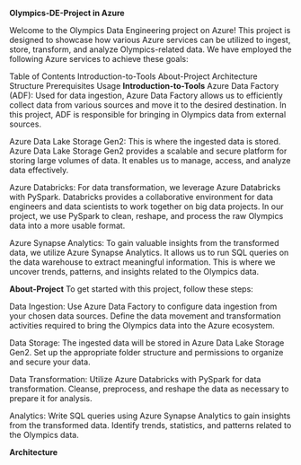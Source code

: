 **Olympics-DE-Project in Azure**

Welcome to the Olympics Data Engineering project on Azure! This project is designed to showcase how various Azure services can be utilized to ingest, store, transform, and analyze Olympics-related data. We have employed the following Azure services to achieve these goals:

Table of Contents
Introduction-to-Tools
About-Project
Architecture
Structure
Prerequisites
Usage
**Introduction-to-Tools**
Azure Data Factory (ADF): Used for data ingestion, Azure Data Factory allows us to efficiently collect data from various sources and move it to the desired destination. In this project, ADF is responsible for bringing in Olympics data from external sources.

Azure Data Lake Storage Gen2: This is where the ingested data is stored. Azure Data Lake Storage Gen2 provides a scalable and secure platform for storing large volumes of data. It enables us to manage, access, and analyze data effectively.

Azure Databricks: For data transformation, we leverage Azure Databricks with PySpark. Databricks provides a collaborative environment for data engineers and data scientists to work together on big data projects. In our project, we use PySpark to clean, reshape, and process the raw Olympics data into a more usable format.

Azure Synapse Analytics: To gain valuable insights from the transformed data, we utilize Azure Synapse Analytics. It allows us to run SQL queries on the data warehouse to extract meaningful information. This is where we uncover trends, patterns, and insights related to the Olympics data.

**About-Project**
To get started with this project, follow these steps:

Data Ingestion: Use Azure Data Factory to configure data ingestion from your chosen data sources. Define the data movement and transformation activities required to bring the Olympics data into the Azure ecosystem.

Data Storage: The ingested data will be stored in Azure Data Lake Storage Gen2. Set up the appropriate folder structure and permissions to organize and secure your data.

Data Transformation: Utilize Azure Databricks with PySpark for data transformation. Cleanse, preprocess, and reshape the data as necessary to prepare it for analysis.

Analytics: Write SQL queries using Azure Synapse Analytics to gain insights from the transformed data. Identify trends, statistics, and patterns related to the Olympics data.

**Architecture**
